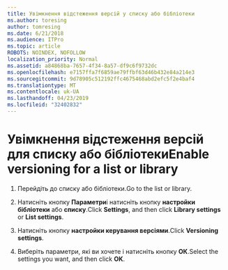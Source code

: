 ```yaml
---
title: Увімкнення відстеження версій у списку або бібліотеки
ms.author: toresing
author: tomresing
ms.date: 6/21/2018
ms.audience: ITPro
ms.topic: article
ROBOTS: NOINDEX, NOFOLLOW
localization_priority: Normal
ms.assetid: a84868ba-7657-4f34-8a57-df9c6f9732dc
ms.openlocfilehash: e7157ffa7f6859ae79ffbf63d46b432e84a214e3
ms.sourcegitcommit: 9d78905c512192ffc4675468abd2efc5f2e4baf4
ms.translationtype: MT
ms.contentlocale: uk-UA
ms.lasthandoff: 04/23/2019
ms.locfileid: "32402832"
---
```

# <a name="enable-versioning-for-a-list-or-library"></a><span data-ttu-id="9e85d-102">Увімкнення відстеження версій для списку або бібліотеки</span><span class="sxs-lookup"><span data-stu-id="9e85d-102">Enable versioning for a list or library</span></span>

1. <span data-ttu-id="9e85d-103">Перейдіть до списку або бібліотеки.</span><span class="sxs-lookup"><span data-stu-id="9e85d-103">Go to the list or library.</span></span>
    
2. <span data-ttu-id="9e85d-104">Натисніть кнопку **Параметри**і натисніть кнопку **настройки бібліотеки** або **списку**.</span><span class="sxs-lookup"><span data-stu-id="9e85d-104">Click **Settings**, and then click **Library settings** or **List settings**.</span></span>
    
3. <span data-ttu-id="9e85d-105">Натисніть кнопку **настройки керування версіями**.</span><span class="sxs-lookup"><span data-stu-id="9e85d-105">Click **Versioning settings**.</span></span>
    
4. <span data-ttu-id="9e85d-106">Виберіть параметри, які ви хочете і натисніть кнопку **ОК**.</span><span class="sxs-lookup"><span data-stu-id="9e85d-106">Select the settings you want, and then click **OK**.</span></span>
    

